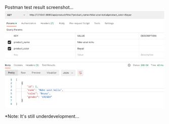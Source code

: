 Postman test result screenshot...
![Postman test result screenshot](request_test.png)

*Note: It's still underdevelopment...
